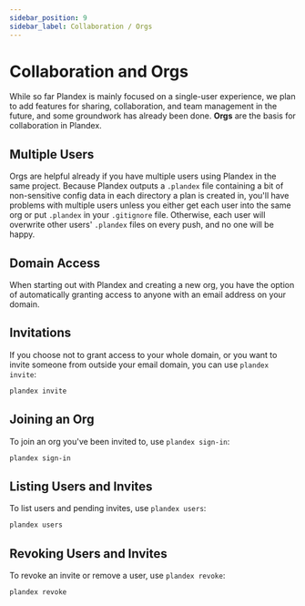 ```yaml
---
sidebar_position: 9
sidebar_label: Collaboration / Orgs
---
```


# Collaboration and Orgs

While so far Plandex is mainly focused on a single-user experience, we plan to add features for sharing, collaboration, and team management in the future, and some groundwork has already been done. **Orgs** are the basis for collaboration in Plandex.

## Multiple Users

Orgs are helpful already if you have multiple users using Plandex in the same project. Because Plandex outputs a `.plandex` file containing a bit of non-sensitive config data in each directory a plan is created in, you'll have problems with multiple users unless you either get each user into the same org or put `.plandex` in your `.gitignore` file. Otherwise, each user will overwrite other users' `.plandex` files on every push, and no one will be happy.

## Domain Access

When starting out with Plandex and creating a new org, you have the option of automatically granting access to anyone with an email address on your domain.

## Invitations

If you choose not to grant access to your whole domain, or you want to invite someone from outside your email domain, you can use `plandex invite`:

```bash
plandex invite
```

## Joining an Org

To join an org you've been invited to, use `plandex sign-in`:

```bash
plandex sign-in
```

## Listing Users and Invites

To list users and pending invites, use `plandex users`:

```bash
plandex users
```

## Revoking Users and Invites

To revoke an invite or remove a user, use `plandex revoke`:

```bash
plandex revoke
```
